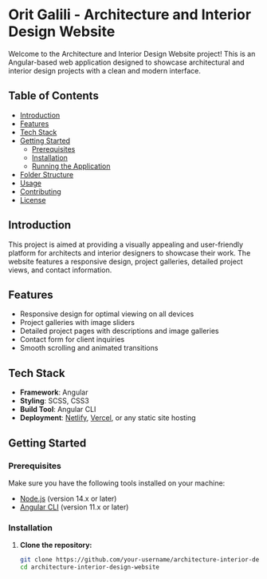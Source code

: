 # Orit Galili - Architecture and Interior Design Website

Welcome to the Architecture and Interior Design Website project! This is an Angular-based web application designed to showcase architectural and interior design projects with a clean and modern interface.

## Table of Contents

- [Introduction](#introduction)
- [Features](#features)
- [Tech Stack](#tech-stack)
- [Getting Started](#getting-started)
  - [Prerequisites](#prerequisites)
  - [Installation](#installation)
  - [Running the Application](#running-the-application)
- [Folder Structure](#folder-structure)
- [Usage](#usage)
- [Contributing](#contributing)
- [License](#license)

## Introduction

This project is aimed at providing a visually appealing and user-friendly platform for architects and interior designers to showcase their work. The website features a responsive design, project galleries, detailed project views, and contact information.

## Features

- Responsive design for optimal viewing on all devices
- Project galleries with image sliders
- Detailed project pages with descriptions and image galleries
- Contact form for client inquiries
- Smooth scrolling and animated transitions

## Tech Stack

- **Framework**: Angular
- **Styling**: SCSS, CSS3
- **Build Tool**: Angular CLI
- **Deployment**: [Netlify](https://www.netlify.com/), [Vercel](https://vercel.com/), or any static site hosting

## Getting Started

### Prerequisites

Make sure you have the following tools installed on your machine:

- [Node.js](https://nodejs.org/) (version 14.x or later)
- [Angular CLI](https://angular.io/cli) (version 11.x or later)

### Installation

1. **Clone the repository:**

   ```sh
   git clone https://github.com/your-username/architecture-interior-design-website.git
   cd architecture-interior-design-website

